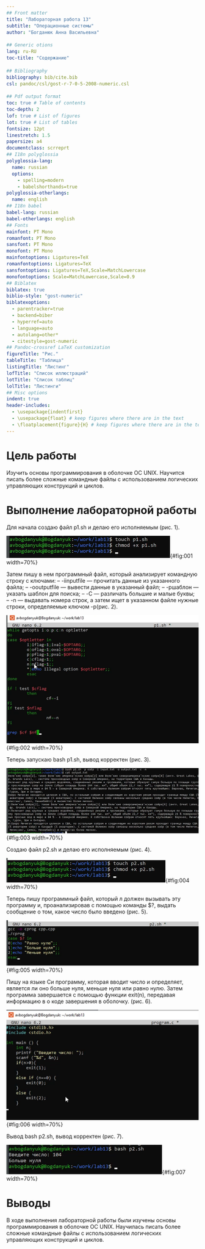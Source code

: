 ```yaml
---
## Front matter
title: "Лабораторная работа 13"
subtitle: "Операционные системы"
author: "Богданюк Анна Васильевна"

## Generic otions
lang: ru-RU
toc-title: "Содержание"

## Bibliography
bibliography: bib/cite.bib
csl: pandoc/csl/gost-r-7-0-5-2008-numeric.csl

## Pdf output format
toc: true # Table of contents
toc-depth: 2
lof: true # List of figures
lot: true # List of tables
fontsize: 12pt
linestretch: 1.5
papersize: a4
documentclass: scrreprt
## I18n polyglossia
polyglossia-lang:
  name: russian
  options:
	- spelling=modern
	- babelshorthands=true
polyglossia-otherlangs:
  name: english
## I18n babel
babel-lang: russian
babel-otherlangs: english
## Fonts
mainfont: PT Mono
romanfont: PT Mono
sansfont: PT Mono
monofont: PT Mono
mainfontoptions: Ligatures=TeX
romanfontoptions: Ligatures=TeX
sansfontoptions: Ligatures=TeX,Scale=MatchLowercase
monofontoptions: Scale=MatchLowercase,Scale=0.9
## Biblatex
biblatex: true
biblio-style: "gost-numeric"
biblatexoptions:
  - parentracker=true
  - backend=biber
  - hyperref=auto
  - language=auto
  - autolang=other*
  - citestyle=gost-numeric
## Pandoc-crossref LaTeX customization
figureTitle: "Рис."
tableTitle: "Таблица"
listingTitle: "Листинг"
lofTitle: "Список иллюстраций"
lotTitle: "Список таблиц"
lolTitle: "Листинги"
## Misc options
indent: true
header-includes:
  - \usepackage{indentfirst}
  - \usepackage{float} # keep figures where there are in the text
  - \floatplacement{figure}{H} # keep figures where there are in the text
---
```


# Цель работы

Изучить основы программирования в оболочке ОС UNIX. Научится писать более сложные командные файлы с использованием логических управляющих конструкций и циклов.

# Выполнение лабораторной работы

Для начала создаю файл p1.sh и делаю его исполняемым (рис. 1).

![Создаю p1.sh](image/1.png){#fig:001 width=70%}

Затем пишу в нем программный файл, который анализирует командную строку с ключами: – -iinputfile — прочитать данные из указанного файла; – -ooutputfile — вывести данные в указанный файл; – -pшаблон — указать шаблон для поиска; – -C — различать большие и малые буквы; – -n — выдавать номера строк, а затем ищет в указанном файле нужные строки, определяемые ключом -p(рис. 2).

![Программный файл](image/2.png){#fig:002 width=70%}

Теперь запускаю bash p1.sh, вывод корректен (рис. 3).

![Вывод p1.sh](image/3.png){#fig:003 width=70%}

Cоздаю файл p2.sh и делаю его исполняемым (рис. 4).

![Создаю p2.sh](image/4.png){#fig:004 width=70%}

Теперь пишу программный файл, который л должен вызывать эту программу и, проанализировав с помощью команды $?, выдать сообщение о том, какое число было введено (рис. 5).

![Программный файл](image/5.png){#fig:005 width=70%}

Пишу на языке Си программу, которая вводит число и определяет, является ли оно больше нуля, меньше нуля или равно нулю. Затем программа завершается с помощью функции exit(n), передавая информацию в о коде завершения в оболочку. (рис. 6).

![Программа на C](image/6.png){#fig:006 width=70%}

Вывод bash p2.sh, вывод корректен (рис. 7).

![Вывод p2.sh](image/7.png){#fig:007 width=70%}

# Выводы

В ходе выполнения лабораторной работы были изучены основы программирования в оболочке ОС UNIX. Научилась писать более сложные командные файлы с использованием логических управляющих конструкций и циклов.

